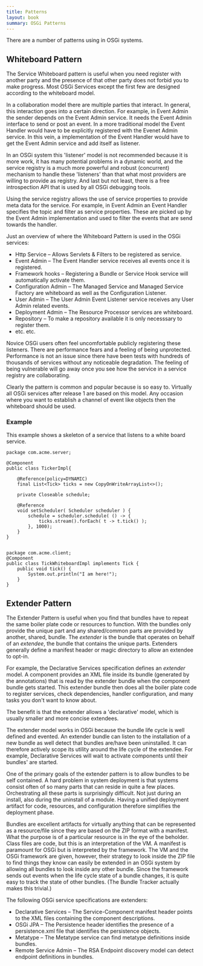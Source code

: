 ```yaml
---
title: Patterns
layout: book
summary: OSGi Patterns
---
```


There are a number of patterns using in OSGi systems.

## Whiteboard Pattern

The Service Whiteboard pattern is useful when you need register with another party and the presence of that other party does not forbid you to make progress. Most OSGi Services except the first few are designed according to the whiteboard model.

In a collaboration model there are multiple parties that interact. In general, this interaction goes into a certain direction. For example, in Event Admin the sender depends on the Event Admin service. It needs the Event Admin interface to send or post an event. In a more traditional model the Event Handler would have to be explicitly registered with the Evenet Admin service. In this vein, a implementation of the Event Handler would have to get the Event Admin service and add itself as listener.

In an OSGi system this 'listener' model is not recommended because it is more work, it has many potential problems in a dynamic world, and the service registry is a much more powerful and robust (concurrent) mechanism to handle these 'listeners' than that what most providers are willing to provide as registry. And last but not least, there is a free introspection API that is used by all OSGi debugging tools.

Using the service registry allows the use of service properties to provide meta data for the service. For example, in Event Admin an Event Handler specifies the topic and filter as service properties. These are picked up by the Event Admin implementation and used to filter the events that are send towards the handler.

Just an overview of where the Whiteboard Pattern is used in the OSGi services:

* Http Service – Allows Servlets & Filters to be registered as service.
* Event Admin – The Event Handler service receives all events once it is registered.
* Framework hooks – Registering a Bundle or Service Hook service will automatically activate them.
* Configuration Admin – The Managed Service and Managed Service Factory are whiteboard as well as the Configuration Listener.
* User Admin – The User Admin Event Listener service receives any User Admin related events.
* Deployment Admin – The Resource Processor services are whiteboard.
* Repository – To make a repository available it is only necesssary to register them.
* etc. etc.
 
Novice OSGi users often feel uncomfortable publicly registering these listeners. There are performance fears and a feeling of being unprotected. Performance is not an issue since there have been tests with hundreds of thousands of services without any noticeable degradation. The feeling of being vulnerable will go away once you see how the service in a service registry are collaborating.

Clearly the pattern is common and popular because is so easy to. Virtually all OSGi services after release 1 are based on this model. Any occasion where you want to establish a channel of event like objects then the whiteboard should be used. 

### Example

This example shows a skeleton of a service that listens to a white board service.

	package com.acme.server;
	
	@Component
	public class TickerImpl{
	
		@Reference(policy=DYNAMIC)
		final List<Tick> ticks = new CopyOnWriteArrayList<>();
		
		private Closeable schedule;
		
		@Reference
		void setScheduler( Scheduler scheduler ) {
			schedule = scheduler.schedule( () -> {
				ticks.stream().forEach( t -> t.tick() );
			}, 1000);
		}
	}


	package com.acme.client;
	@Component
	public class TickWhiteboardImpl implements Tick {
		public void tick() {
			System.out.println("I am here!");
		}
	} 
	
## Extender Pattern

The Extender Pattern is useful when you find that bundles have to repeat the same boiler plate code or resources to function. With the bundles only provide the unique part and any shared/common parts are provided by another, shared, bundle. The _extender_ is the bundle that operates on behalf of an _extendee_, the bundle that contains the unique parts. Extenders generally define a manifest header or magic directory to allow an extendee to opt-in.  

For example, the Declarative Services specification defines an _extender_ model. A component provides an XML file inside its bundle (generated by the annotations) that is read by the extender bundle when the component bundle gets started. This extender bundle then does all the boiler plate code to register services, check dependencies, handler configuration, and many tasks you don't want to know about.

The benefit is that the extender allows a 'declarative' model, which is usually smaller and more concise extendees.

The extender model works in OSGi because the bundle life cycle is well defined and evented. An extender bundle can listen to the installation of a new bundle as well detect that bundles are/have been uninstalled. It can therefore actively scope its utility around the life cycle of the extendee. For example, Declarative Services will wait to activate components until their bundles' are started. 
 
One of the primary goals of the extender pattern is to allow bundles to be self contained. A hard problem in system deployment is that systems consist often of so many parts that can reside in quite a few places. Orchestrating all these parts is surprisingly difficult. Not just during an install, also during the uninstall of a module. Having a unified deployment artifact for code, resources, and configuration therefore simplifies the deployment phase.

Bundles are excellent artifacts for virtually anything that can be represented as a resource/file since they are based on the ZIP format with a manifest. What the purpose is of a particular resource is in the eye of the beholder. Class files are code, but this is an interpretation of the VM. A manifest is paramount for OSGi but is interpreted by the framework. The VM and the OSGi framework are given, however, their strategy to look inside the ZIP file to find things they know can easily be extended in an OSGi system by allowing all bundles to look inside any other bundle. Since the framework sends out events when the life cycle state of a bundle changes, it is quite easy to track the state of other bundles. (The Bundle Tracker actually makes this trivial.)

The following OSGi service specifications are extenders:

* Declarative Services – The Service-Component manifest header points to the XML files containing the component descriptions.
* OSGi JPA – The Persistence header identifies the presence of a persistence.xml file that identifies the persistence objects.
* Metatype – The Metatype service can find metatype definitions inside bundles.
* Remote Service Admin – The RSA Endpoint discovery model can detect endpoint definitions in bundles.

